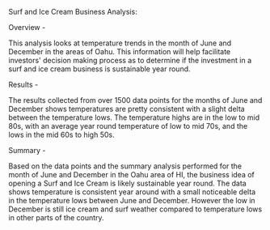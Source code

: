 Surf and Ice Cream Business Analysis:

Overview - 

This analysis looks at temperature trends in the month of June and December in the areas of Oahu. This information will help facilitate investors' decision making process as to determine if the investment in a surf and ice cream business is sustainable year round.

Results -

The results collected from over 1500 data points for the months of June and December shows temperatures are pretty consistent with a slight delta between the temperature lows.  The temperature highs are in the low to mid 80s, with an average year round temperature of low to mid 70s, and the lows in the mid 60s to high 50s. 

Summary -

Based on the data points and the summary analysis performed for the month of June and December in the Oahu area of HI, the business idea of opening a Surf and Ice Cream is likely  sustainable year round. The data shows temperature is consistent year around with a small noticeable delta in the temperature lows between June and December.  However the low in December is still ice cream and surf weather compared to temperature lows in other parts of the country. 
